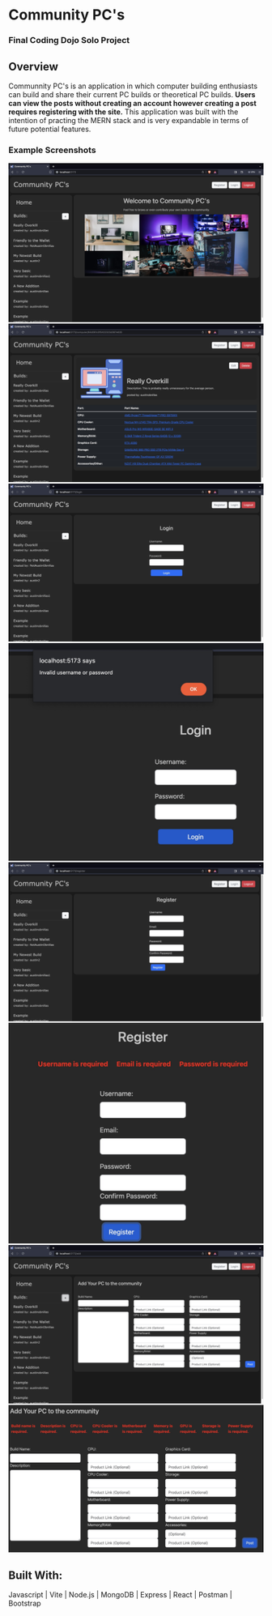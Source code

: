 # Community PC's   
### Final Coding Dojo Solo Project     

## Overview   
Communnity PC's is an application in which computer building enthusiasts can build and share their current PC builds or theoretical PC builds. **Users can view the posts without creating an account however creating a post requires registering with the site.** This application was built with the intention of practing the MERN stack and is very expandable in terms of future potential features. 

### Example Screenshots 
![Example UI](/client//src/assets/homepageScreenshot.jpeg)
![Example UI](/client//src/assets/showPCScreenshot.jpeg)
![Example UI](/client//src/assets/loginScreenshot.jpeg)
![Example UI](/client//src/assets/loginValidations.jpeg)
![Example UI](/client//src/assets/registerScreenshot.jpeg)
![Example UI](/client//src/assets/registerValidations.jpeg)
![Example UI](/client//src/assets/AddingPCForm.jpeg)
![Example UI](/client//src/assets/addPCValidations.jpeg)

## Built With:     
Javascript | Vite | Node.js | MongoDB | Express | React | Postman | Bootstrap 
